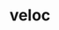 ---
title: "veloc"
layout: cache
categories: [package, develop-2023-06-25]
meta: {"versions": ["1.6"], "compilers": ["gcc@=11.1.0"], "oss": ["ubuntu20.04"], "platforms": ["linux"], "targets": ["ppc64le", "x86_64_v3"], "stacks": ["data-vis-sdk", "e4s", "e4s-power", "root"], "num_specs": 5, "num_specs_by_stack": {"e4s-power": 1, "root": 5, "e4s": 2, "data-vis-sdk": 2}}
spec_details: [{"hash": "v7qf6ghkwzpko7gqakrx7q25dfwed4vf", "compiler": "gcc@=11.1.0", "versions": ["1.6"], "os": "ubuntu20.04", "platform": "linux", "target": "ppc64le", "variants": ["build_system=cmake", "build_type=Release", "generator=make", "~ipo"], "stacks": ["e4s-power", "root"], "size": "-", "tarball": "https://binaries.spack.io/develop-2023-06-25/build_cache/linux-ubuntu20.04-ppc64le/gcc-11.1.0/veloc-1.6/linux-ubuntu20.04-ppc64le-gcc-11.1.0-veloc-1.6-v7qf6ghkwzpko7gqakrx7q25dfwed4vf.spack"}, {"hash": "rtfdty2wd3g4pl53jqznns7rzdvix6e3", "compiler": "gcc@=11.1.0", "versions": ["1.6"], "os": "ubuntu20.04", "platform": "linux", "target": "x86_64_v3", "variants": ["build_system=cmake", "build_type=Release", "generator=make", "~ipo"], "stacks": ["root", "e4s"], "size": "-", "tarball": "https://binaries.spack.io/develop-2023-06-25/build_cache/linux-ubuntu20.04-x86_64_v3/gcc-11.1.0/veloc-1.6/linux-ubuntu20.04-x86_64_v3-gcc-11.1.0-veloc-1.6-rtfdty2wd3g4pl53jqznns7rzdvix6e3.spack"}, {"hash": "mxyxmunygxyml25vwkgmg5v26dwxsfb4", "compiler": "gcc@=11.1.0", "versions": ["1.6"], "os": "ubuntu20.04", "platform": "linux", "target": "x86_64_v3", "variants": ["build_system=cmake", "build_type=Release", "generator=make", "~ipo"], "stacks": ["root", "data-vis-sdk"], "size": "-", "tarball": "https://binaries.spack.io/develop-2023-06-25/build_cache/linux-ubuntu20.04-x86_64_v3/gcc-11.1.0/veloc-1.6/linux-ubuntu20.04-x86_64_v3-gcc-11.1.0-veloc-1.6-mxyxmunygxyml25vwkgmg5v26dwxsfb4.spack"}, {"hash": "xdl5lyo6okcjkcneq5xeh7upwtnkn26j", "compiler": "gcc@=11.1.0", "versions": ["1.6"], "os": "ubuntu20.04", "platform": "linux", "target": "x86_64_v3", "variants": ["build_system=cmake", "build_type=Release", "generator=make", "~ipo"], "stacks": ["root", "data-vis-sdk"], "size": "-", "tarball": "https://binaries.spack.io/develop-2023-06-25/build_cache/linux-ubuntu20.04-x86_64_v3/gcc-11.1.0/veloc-1.6/linux-ubuntu20.04-x86_64_v3-gcc-11.1.0-veloc-1.6-xdl5lyo6okcjkcneq5xeh7upwtnkn26j.spack"}, {"hash": "qqpf4rkpwmfzrvk2hgpib5tv2c7cwygr", "compiler": "gcc@=11.1.0", "versions": ["1.6"], "os": "ubuntu20.04", "platform": "linux", "target": "x86_64_v3", "variants": ["build_system=cmake", "build_type=Release", "generator=make", "~ipo"], "stacks": ["root", "e4s"], "size": "-", "tarball": "https://binaries.spack.io/develop-2023-06-25/build_cache/linux-ubuntu20.04-x86_64_v3/gcc-11.1.0/veloc-1.6/linux-ubuntu20.04-x86_64_v3-gcc-11.1.0-veloc-1.6-qqpf4rkpwmfzrvk2hgpib5tv2c7cwygr.spack"}]
---